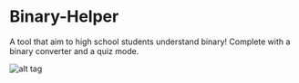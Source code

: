 # Binary-Helper
A tool that aim to high school students understand binary! Complete with a binary converter and a quiz mode.

![alt tag](http://i.imgur.com/SCd18aj.png)
